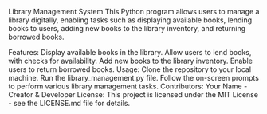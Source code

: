 Library Management System
This Python program allows users to manage a library digitally, enabling tasks such as displaying available books, lending books to users, adding new books to the library inventory, and returning borrowed books.

Features:
Display available books in the library.
Allow users to lend books, with checks for availability.
Add new books to the library inventory.
Enable users to return borrowed books.
Usage:
Clone the repository to your local machine.
Run the library_management.py file.
Follow the on-screen prompts to perform various library management tasks.
Contributors:
Your Name - Creator & Developer
License:
This project is licensed under the MIT License - see the LICENSE.md file for details.
